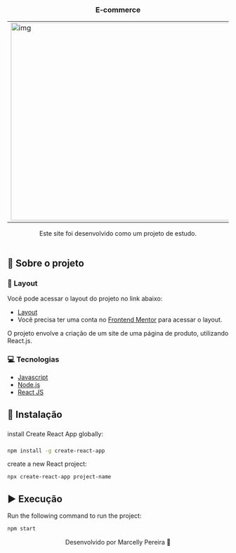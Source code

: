 <p align="center">
  <h3 align="center">E-commerce</h3>
  <div align="center">
   <table>
    <tr>
      <td><img src="https://github.com/marcellypereira/e-commerce/assets/116754560/09f1249f-ee92-474f-bde1-d26445e759ca" alt='img' width="650px" height="450px"/></td>
    </tr>
  </table>
</div>

 <p align="center">
    Este site foi desenvolvido como um projeto de estudo.
    <br />
    <br />
  </p>
</p>

## :book: Sobre o projeto

### :art: Layout

Você pode acessar o layout do projeto no link abaixo:

* [Layout](https://www.frontendmentor.io/challenges/ecommerce-product-page-UPsZ9MJp6)
* Você precisa ter uma conta no [Frontend Mentor](https://www.frontendmentor.io/challenges) para acessar o layout.


O projeto envolve a criação de um site de uma página de produto, utilizando React.js.
### :computer: Tecnologias

* [Javascript](https://www.javascript.com/)
* [Node.js](https://nodejs.org/en/)
* [React JS](https://pt-br.legacy.reactjs.org/docs/getting-started.html)

## :bricks: Instalação

###
  install Create React App globally:
###
```bash
npm install -g create-react-app
```

create a new React project:
```bash
npx create-react-app project-name
```

## :arrow_forward: Execução

Run the following command to run the project:
```bash
npm start
```


<p align="center">Desenvolvido por Marcelly Pereira 💜</p>

